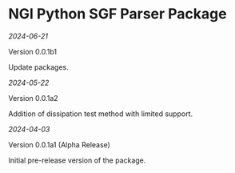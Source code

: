 # NGI Python SGF Parser Package

_2024-06-21_

Version 0.0.1b1

Update packages.

_2024-05-22_

Version 0.0.1a2

Addition of dissipation test method with limited support.


_2024-04-03_

Version 0.0.1a1 (Alpha Release)

Initial pre-release version of the package.
